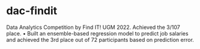 # dac-findit
Data Analytics Competition by Find IT! UGM 2022. Achieved the 3/107 place. •	Built an ensemble-based regression model to predict job salaries and achieved the 3rd place out of 72 participants based on prediction error.

